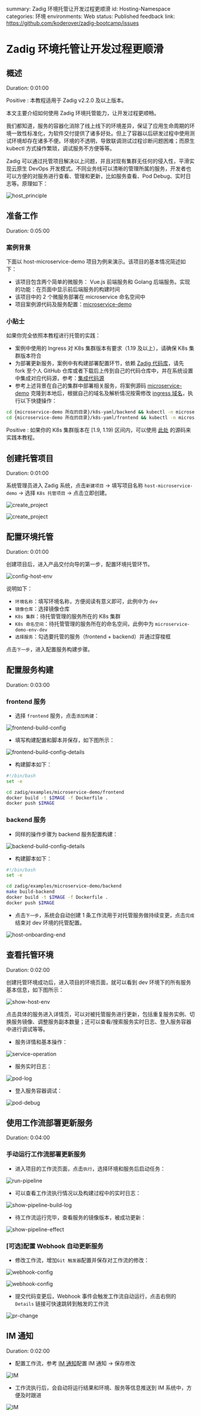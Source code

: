 summary: Zadig 环境托管让开发过程更顺滑
id: Hosting-Namespace
categories: 环境
environments: Web
status: Published
feedback link: https://github.com/koderover/zadig-bootcamp/issues

# Zadig 环境托管让开发过程更顺滑

## 概述

Duration: 0:01:00

Positive
: 本教程适用于 Zadig v2.2.0 及以上版本。

本文主要介绍如何使用 Zadig 环境托管能力，让开发过程更顺畅。

我们都知道，服务的容器化消除了线上线下的环境差异，保证了应用生命周期的环境一致性标准化，为软件交付提供了诸多好处。但上了容器以后研发过程中使用测试环境却存在诸多不便。环境的不透明，导致联调测试过程诊断问题困难；而原生 kubectl 方式操作繁琐，调试服务不方便等等。

Zadig 可以通过托管项目解决以上问题，并且对现有集群无任何的侵入性，平滑实现云原生 DevOps 开发模式。不同业务线可以清晰的管理所属的服务，开发者也可以方便的对服务进行查看、管理和更新，比如服务查看、Pod Debug、实时日志等。原理如下：

![host_principle](./img/host_principle.png)

## 准备工作

Duration: 0:05:00

### 案例背景

下面以 host-microservice-demo 项目为例来演示。该项目的基本情况简述如下：
- 该项目包含两个简单的微服务： Vue.js 前端服务和 Golang 后端服务。实现的功能：在页面中显示前后端服务的构建时间
- 该项目中的 2 个微服务部署在 microservice 命名空间中
- 项目案例源代码及服务配置：[microservice-demo](https://github.com/koderover/zadig/tree/main/examples/microservice-demo)

### 小贴士

如果你完全依照本教程进行托管的实践：
- 案例中使用的 Ingress 对 K8s 集群版本有要求（1.19 及以上），请确保 K8s 集群版本符合
- 为部署更新服务，案例中有构建部署配置环节，依赖 [Zadig 代码库](https://github.com/koderover/zadig)，请先 fork 至个人 GitHub 仓库或者下载后上传到自己的代码仓库中，并在系统设置中集成对应代码源，参考：[集成代码源](https://docs.koderover.com/zadig/settings/codehost/overview/)
- 参考上述背景在自己的集群中部署相关服务，将案例源码 [microservice-demo](https://github.com/koderover/zadig/tree/main/examples/microservice-demo) 克隆到本地后，根据自己的域名及解析情况按需修改 [ingress 域名](https://github.com/koderover/zadig/blob/main/examples/microservice-demo/k8s-yaml/frontend/ingress.yaml#L12)，执行以下快捷操作：

``` bash
cd {microservice-demo 所在的目录}/k8s-yaml/backend && kubectl -n microservice apply -f .
cd {microservice-demo 所在的目录}/k8s-yaml/frontend && kubectl -n microservice apply -f .
```

Positive
: 如果你的 K8s 集群版本在 [1.9, 1.19) 区间内，可以使用 [此处](https://github.com/koderover/zadig/tree/release-1.13.0/examples/microservice-demo) 的源码来实践本教程。

## 创建托管项目

Duration: 0:01:00

系统管理员进入 Zadig 系统，点击`新建项目` -> 填写项目名称 `host-microservice-demo` -> 选择 `K8s 托管项目` -> 点击立即创建。

![create_project](./img/create_project_1.png)

![create_project](./img/create_project_2.png)

## 配置环境托管

Duration: 0:01:00

创建项目后，进入产品交付向导的第一步，配置环境托管环节。

![config-host-env](./img/config-host-env.png)

说明如下：
- `环境名称`：填写环境名称，方便阅读有意义即可，此例中为 `dev`
- `镜像仓库`：选择镜像仓库
- `K8s 集群`：待托管管理的服务所在的 K8s 集群
- `K8s 命名空间`：待托管管理的服务所在的命名空间，此例中为 `microservice-demo-env-dev`
- `选择服务`：勾选要托管的服务（frontend + backend）并通过穿梭框

点击`下一步`，进入配置服务构建步骤。

## 配置服务构建

Duration: 0:03:00

### frontend 服务

- 选择 `frontend` 服务，点击`添加构建`：

![frontend-build-config](./img/frontend-build-config.png)

- 填写构建配置和脚本并保存，如下图所示：

![frontend-build-config-details](./img/frontend-build-config-details.png)

- 构建脚本如下：

``` bash
#!/bin/bash
set -e

cd zadig/examples/microservice-demo/frontend
docker build -t $IMAGE -f Dockerfile .
docker push $IMAGE
```

### backend 服务

- 同样的操作步骤为 backend 服务配置构建：

![backend-build-config-details](./img/backend-build-config-details.png)

- 构建脚本如下：

``` bash
#!/bin/bash
set -e

cd zadig/examples/microservice-demo/backend
make build-backend
docker build -t $IMAGE -f Dockerfile .
docker push $IMAGE
```

- 点击`下一步`，系统会自动创建 1 条工作流用于对托管服务做持续变更，点击`完成`结束对 dev 环境的托管配置。

![host-onboarding-end](./img/host-onboarding-end.png)

## 查看托管环境

Duration: 0:02:00

创建托管环境成功后，进入项目的环境页面，就可以看到 dev 环境下的所有服务基本信息，如下图所示：

![show-host-env](./img/show-host-env.png)

点击具体的服务进入详情页，可以对被托管服务进行更新，包括重复服务实例、切换服务镜像、调整服务副本数量；还可以查看/搜索服务实时日志、登入服务容器中进行调试等等。

- 服务详情和基本操作：

![service-operation](./img/service-operation.png)

- 服务实时日志：

![pod-log](./img/pod-log.png)

- 登入服务容器调试：

![pod-debug](./img/pod-debug.png)

## 使用工作流部署更新服务

Duration: 0:04:00

### 手动运行工作流部署更新服务

- 进入项目的工作流页面，点击`执行`，选择环境和服务后启动任务：

![run-pipeline](./img/run-pipeline.png)

- 可以查看工作流执行情况以及构建过程中的实时日志：

![show-pipeline-build-log](./img/show-pipeline-build-log.png)

- 待工作流运行完毕，查看服务的镜像版本，被成功更新：

![show-pipeline-effect](./img/show-pipeline-effect.png)

### [可选]配置 Webhook 自动更新服务

- 修改工作流，增加`Git 触发器`配置并保存对工作流的修改：

![webhook-config](./img/webhook-config.png)

![webhook-config](./img/webhook-config-1.png)

- 提交代码变更后，Webhook 事件会触发工作流自动运行，点击右侧的 `Details` 链接可快速跳转到触发的工作流

![pr-change](./img/pr-change.png)

## IM 通知

Duration: 0:02:00

- 配置工作流，参考 [IM 通知](https://docs.koderover.com/zadig/workflow/im/)配置 IM 通知 -> 保存修改

![IM](./img/im-config.png)

- 工作流执行后，会自动将运行结果和环境、服务等信息推送到 IM 系统中，方便及时跟进

![IM](./img/im-config-effect.png)
